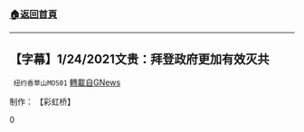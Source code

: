 ###  [:house:返回首頁](https://github.com/ourhimalayas/txt)
---

## 【字幕】1/24/2021文贵：拜登政府更加有效灭共
` 纽约香草山MOS01` [轉載自GNews](https://gnews.org/zh-hans/805320/)

制作： 【彩虹桥】

0
